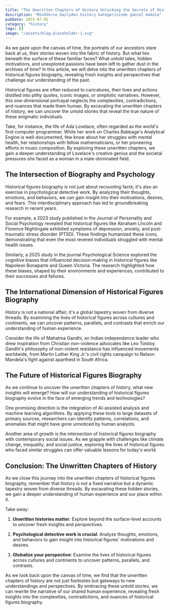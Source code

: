 ```yaml
---
title: "The Unwritten Chapters of History Unlocking the Secrets of Historical Figures Biography"
description: "MindVerse Dailyden history kategorisinde güncel makale"
pubDate: 2025-07-02
category: "history"
tags: []
image: "/assets/blog-placeholder-1.svg"
---
```


As we gaze upon the canvas of time, the portraits of our ancestors stare back at us, their stories woven into the fabric of history. But what lies beneath the surface of these familiar faces? What untold tales, hidden motivations, and unexplored passions have been left to gather dust in the archives of time? In this article, we will delve into the unwritten chapters of historical figures biography, revealing fresh insights and perspectives that challenge our understanding of the past.

Historical figures are often reduced to caricatures, their lives and actions distilled into pithy quotes, iconic images, or simplistic narratives. However, this one-dimensional portrayal neglects the complexities, contradictions, and nuances that made them human. By excavating the unwritten chapters of history, we can uncover the untold stories that reveal the true nature of these enigmatic individuals.

Take, for instance, the life of Ada Lovelace, often regarded as the world's first computer programmer. While her work on Charles Babbage's Analytical Engine is well-documented, few know about her struggles with mental health, her relationships with fellow mathematicians, or her pioneering efforts in music composition. By exploring these unwritten chapters, we gain a deeper understanding of Lovelace's creative genius and the societal pressures she faced as a woman in a male-dominated field.

## The Intersection of Biography and Psychology

Historical figures biography is not just about recounting facts; it's also an exercise in psychological detective work. By analyzing their thoughts, emotions, and behaviors, we can gain insight into their motivations, desires, and fears. This interdisciplinary approach has led to groundbreaking research in recent years.

For example, a 2023 study published in the Journal of Personality and Social Psychology revealed that historical figures like Abraham Lincoln and Florence Nightingale exhibited symptoms of depression, anxiety, and post-traumatic stress disorder (PTSD). These findings humanized these icons, demonstrating that even the most revered individuals struggled with mental health issues.

Similarly, a 2025 study in the journal Psychological Science explored the cognitive biases that influenced decision-making in historical figures like Napoleon Bonaparte and Queen Victoria. The research highlighted how these biases, shaped by their environments and experiences, contributed to their successes and failures.

## The International Dimension of Historical Figures Biography

History is not a national affair; it's a global tapestry woven from diverse threads. By examining the lives of historical figures across cultures and continents, we can uncover patterns, parallels, and contrasts that enrich our understanding of human experience.

Consider the life of Mahatma Gandhi, an Indian independence leader who drew inspiration from Christian non-violence advocates like Leo Tolstoy. Gandhi's philosophy of non-violent resistance has influenced movements worldwide, from Martin Luther King Jr.'s civil rights campaign to Nelson Mandela's fight against apartheid in South Africa.

## The Future of Historical Figures Biography

As we continue to uncover the unwritten chapters of history, what new insights will emerge? How will our understanding of historical figures biography evolve in the face of emerging trends and technologies?

One promising direction is the integration of AI-assisted analysis and machine learning algorithms. By applying these tools to large datasets of primary sources, researchers can identify patterns, correlations, and anomalies that might have gone unnoticed by human analysts.

Another area of growth is the intersection of historical figures biography with contemporary social issues. As we grapple with challenges like climate change, inequality, and social justice, exploring the lives of historical figures who faced similar struggles can offer valuable lessons for today's world.

## Conclusion: The Unwritten Chapters of History

As we close this journey into the unwritten chapters of historical figures biography, remember that history is not a fixed narrative but a dynamic tapestry woven from diverse threads. By excavating these hidden stories, we gain a deeper understanding of human experience and our place within it.

Take away:

1. **Unwritten histories matter**: Explore beyond the surface-level accounts to uncover fresh insights and perspectives.

2. **Psychological detective work is crucial**: Analyze thoughts, emotions, and behaviors to gain insight into historical figures' motivations and desires.

3. **Globalize your perspective**: Examine the lives of historical figures across cultures and continents to uncover patterns, parallels, and contrasts.

As we look back upon the canvas of time, we find that the unwritten chapters of history are not just footnotes but gateways to new understandings and perspectives. By embracing these untold stories, we can rewrite the narrative of our shared human experience, revealing fresh insights into the complexities, contradictions, and nuances of historical figures biography.